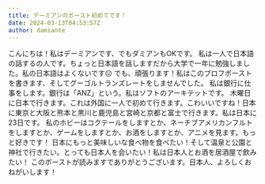 ```yaml
---
title: デーミアンのポースト初めてです！
date: 2024-03-13T04:53:57Z
author: damiante
---
```

こんにちは！私はデーミアンです、でもダミアンもOKです。
私は一人で日本語の話するの人です。ちょっと日本語を話しますだから大学で一年に勉強しました。私の日本語はよくないです😖 でも、頑張ります！私はこのブロフポーストを書きます、そしてグーゴルトランズレートをしませんでした。
私は銀行に仕事をします。銀行は「ANZ」という。私はソフトのアーキテットです。
木曜日に日本で行きます。これは外国に一人で初めて行きます。こわいいですね！日本に東京と大阪と熊本と黒川と鹿児島と宮崎と京都と富士で行きます。私は日本に23日です。
私のホビーはコクテールをしますとか、ネーチブアメリカンフルトをしますとか、ゲームをしますとか、お酒をしますとか、アニメを見ます。もっと好きです！
日本にもっと美味しいな食べ物を食べたい！そして温泉と公園と神社で行きたい。とっても日本人を会いたい！私は日本人とお酒を居酒屋で飲みたい！
このポーストが読みますでありがとうございます。日本人、よろしくおねがいします！

